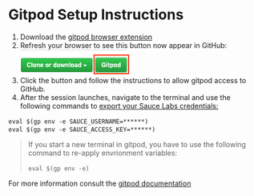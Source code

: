 # Gitpod Setup Instructions

1. Download the [gitpod browser extension](https://www.gitpod.io/docs/20_browser_extension/)
2. Refresh your browser to see this button now appear in GitHub:![Gitpod Button](gitpod_button.png)
3. Click the button and follow the instructions to allow gitpod access to GitHub.
4. After the session launches, navigate to the terminal and use the following commands to [export your Sauce Labs credentials:](https://wiki.saucelabs.com/display/DOCS/Best+Practice%3A+Use+Environment+Variables+for+Authentication+Credentials)
```
eval $(gp env -e SAUCE_USERNAME=******)
eval $(gp env -e SAUCE_ACCESS_KEY=******)
```

> If you start a new terminal in gitpod, you have to use the following command to re-apply envrionment variables:
> ```
> eval $(gp env -e)
> ```

For more information consult the [gitpod documentation](https://www.gitpod.io/docs/47_environment_variables/)
